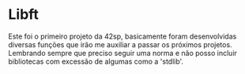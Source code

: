 # Libft

Este foi o primeiro projeto da 42sp, basicamente foram desenvolvidas diversas funções que irão me auxiliar a passar os próximos projetos. Lembrando sempre que preciso seguir uma norma e não posso incluir bibliotecas com excessão de algumas como a 'stdlib'.